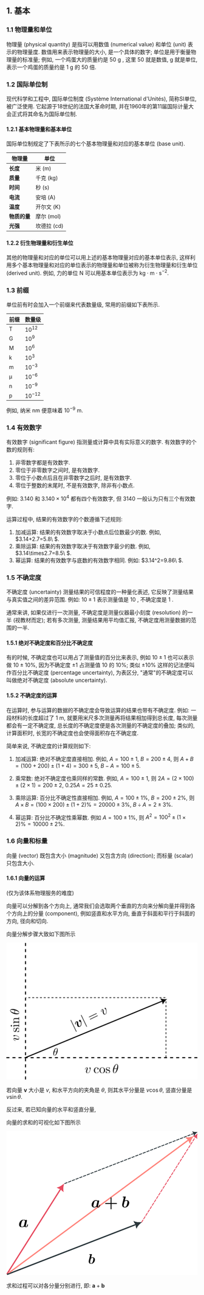 ## 1. 基本

### 1.1 物理量和单位

物理量 (physical quantity) 是指可以用数值 (numerical value) 和单位 (unit) 表示的物理量度. 数值用来表示物理量的大小, 是一个具体的数字; 单位是用于衡量物理量的标准量; 例如, 一个鸡蛋大的质量约是 $50\ \mathrm{g}$ , 这里 $50$ 就是数值, $\mathrm{g}$ 就是单位, 表示一个鸡蛋的质量约是 $1\ \mathrm{g}$ 的 $50$ 倍.

### 1.2 国际单位制

现代科学和工程中, 国际单位制度 (Système International d'Unités), 简称SI单位, 被广泛使用. 它起源于18世纪的法国大革命时期, 并在1960年的第11届国际计量大会正式将其命名为国际单位制.

#### 1.2.1 基本物理量和基本单位

国际单位制规定了下表所示的七个基本物理量和对应的基本单位 (base unit).

| **物理量**   | **单位**               |
| ------------ | ---------------------- |
| **长度**     | 米  ($\mathrm{m}$)     |
| **质量**     | 千克 ($\mathrm{kg}$)   |
| **时间**     | 秒 ($\mathrm{s}$)      |
| **电流**     | 安培 ($\mathrm{A}$)    |
| **温度**     | 开尔文 ($\mathrm{K}$)  |
| **物质的量** | 摩尔 ($\mathrm{mol}$)  |
| **光强**     | 坎德拉 ($\mathrm{cd}$) |

#### 1.2.2 衍生物理量和衍生单位

其他的物理量和对应的单位可以用上述的基本物理量对应的基本单位表示, 这样利用多个基本物理量和对应的单位表示的物理量和单位被称为衍生物理量和衍生单位 (derived unit). 例如, 力的单位 $\mathrm{N}$ 可以用基本单位表示为 $\mathrm{kg}\cdot\mathrm{m}\cdot\mathrm{s}^{-2}$.

### 1.3 前缀

单位前有时会加入一个前缀来代表数量级, 常用的前缀如下表所示.

| **前缀**     | **数量级** |
| ------------ | ---------- |
| $\mathrm{T}$ | $10^{12}$ |
| $\mathrm{G}$ | $10^{9}$ |
| $\mathrm{M}$ | $10^{6}$ |
| $\mathrm{k}$ | $10^{3}$ |
| $\mathrm{m}$ | $10^{-3}$ |
| $\mathrm{\mu}$ | $10^{-6}$ |
| $\mathrm{n}$ | $10^{-9}$ |
| $\mathrm{p}$ | $10^{-12}$ |

例如, 纳米 $\mathrm{nm}$ 便意味着 $10^{-9}\ \mathrm{m}$.

### 1.4 有效数字

有效数字 (significant figure) 指测量或计算中具有实际意义的数字. 有效数字的个数的规则有:

1. 非零数字都是有效数字.
2. 零位于非零数字之间时, 是有效数字.
3. 零位于小数点后且在非零数字之后时, 是有效数字.
4. 零位于整数的末尾时, 不是有效数字, 除非有小数点.

例如: $3.140$ 和 $3.140\times10^4$ 都有四个有效数字, 但 $3140$ 一般认为只有三个有效数字.

运算过程中, 结果的有效数字的个数遵循下述规则:

1. 加减运算: 结果的有效数字取决于小数点后位数最少的数. 例如, $3.14+2.7=5.8\ $.
2. 乘除运算: 结果的有效数字取决于有效数字最少的数. 例如,  $3.14\times2.7=8.5\ $.
3. 幂运算: 结果的有效数字与底数的有效数字相同. 例如:  $3.14^2=9.86\ $.

### 1.5 不确定度

不确定度 (uncertainty) 测量结果的可信程度的一种量化表述, 它反映了测量结果与真实值之间的差异范围. 例如: $10\pm1$ 表示测量值是 $10$ , 不确定度是 $1$ .

通常来讲, 如果仅进行一次测量, 不确定度是测量仪器最小刻度 (resolution) 的一半 (视教材而定); 若有多次测量, 测量结果用平均值汇报, 不确定度用测量数据的范围的一半.

#### 1.5.1 绝对不确定度和百分比不确定度

有的时候, 不确定度也可以用占了测量值的百分比来表示, 例如 $10\pm1$ 也可以表示做 $10\pm10\%$, 因为不确定度 $\pm1$ 占测量值 $10$ 的 $10\%$; 类似 $\pm10\%$ 这样的记法便叫作百分比不确定度 (percentage uncertainty), 为表区分, "通常"的不确定度可以叫做绝对不确定度 (absolute uncertainty).

#### 1.5.2 不确定度的运算

在运算时, 参与运算的数据的不确定度会导致运算的结果也带有不确定度. 例如: 一段材料的长度超过了 $1\ \mathrm{m}$, 就要用米尺多次测量再将结果相加得到总长度, 每次测量都会有一定不确定度, 总长度的不确定度便是各次测量的不确定度的叠加; 类似的, 计算面积时, 长宽的不确定度也会使得面积存在不确定度.

简单来说, 不确定度的计算规则如下:

1. 加减运算: 绝对不确定度直接相加. 例如, $A=100\pm1$, $B=200\pm4$, 则  $A+B=(100+200)\pm(1+4)=300\pm5$, $B-A=100\pm5$.

2. 乘常数: 绝对不确定度也乘同样的常数. 例如, $A=100\pm1$, 则 $2A=(2\times100)\pm(2\times1)=200\pm2$, $0.25A=25\pm0.25$.
3. 乘除运算: 百分比不确定性直接相加. 例如, $A=100\pm1\%$, $B=200\pm2\%$, 则 $A\times B=(100\times200)\pm(1+2)\%=20000\pm3\%$, $B\div A=2\pm3\%$.
4. 幂运算: 百分比不确定性乘幂数. 例如 $A=100\pm1\%$, 则 $A^2=100^2\pm(1\times2)\%=10000\pm2\%$.

### 1.6 向量和标量

向量 (vector) 既包含大小 (magnitude) 又包含方向 (direction); 而标量 (scalar) 只包含大小.

#### 1.6.1 向量的运算

(仅为该体系物理服务的难度)

向量可以分解到各个方向上, 通常我们会选取两个垂直的方向来分解向量并得到各个方向上的分量 (component), 例如竖直和水平方向, 垂直于斜面和平行于斜面的方向, 径向和切向.

向量分解步骤大致如下图所示

![图片](figure/vdecomposition.png)

若向量 $\boldsymbol{v}$ 大小是 $v$, 和水平方向的夹角是 $\theta$, 则其水平分量是 $v\cos\theta$, 竖直分量是 $v\sin\theta$.

反过来, 若已知向量的水平和竖直分量, 

向量的求和的可视化如下图所示

![图片](figure/vector_addition.png)

求和过程可以对各分量分别进行, 即: $\boldsymbol{a}+\boldsymbol{b}$ 

